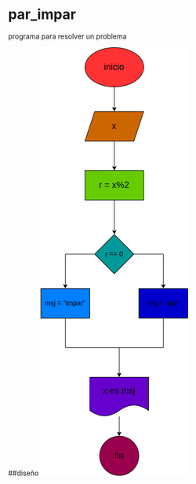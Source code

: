 # par_impar
programa para resolver un problema

##diseño
![diagrama de flujo](diagrama.png "diagrama de flujo")
